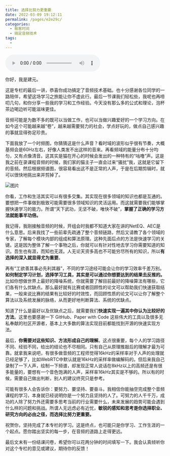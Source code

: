 ```yaml
---
title: 选择比努力更重要
date: 2022-03-09 19:12:11
permalink: /pages/e2e29c/
categories:
  - 极客时间
  - 搞定音频技术
tags:
  - 
---
```

<audio title="结束语.选择比努力更重要" src="https://static001.geekbang.org/resource/audio/c6/5b/c6b4a04b49a2273223eff76c34a3b65b.mp3" controls="controls"></audio> 
<p>你好，我是建元。</p><p>这是专栏的最后一讲，恭喜你成功搞定了音频技术基础。也十分感谢各位同学的一路陪伴，希望这场学习之旅能让你不虚此行。最后一节课我们轻松些，我呢也再唠叨几句，和你分享一些我的学习和工作经验。今天没有那么多的公式和理论，泡杯茶边喝边听可能滋味更佳。</p><p>音频可能是为数不多的既可以当做工作，也可以当做兴趣爱好的一个学习方向。在如今这个可能越来越“卷”，越来越需要努力的社会，学点好玩的，做点自己感兴趣的事就显得弥足珍贵。</p><p>下面我放了一个时频图，你猜猜这是什么声音？看时域的波形似乎很有节奏，大概基频会是60Hz左右，好像人类发不出这样的音来。再看频域的能量分布十分均匀，又有点像清音。这其实是猫在开心的时候会发出的一种特有的“咕噜”声。这是我之前在录课程音频的时候，我们家的猫主子一直会过来“骚扰”我，这就是它留下的音频。然后根据频谱图，很容易看出这不是正常的人声，于是在后期剪辑时，就可以很快地挑出来并剪掉了。</p><p><img src="https://static001.geekbang.org/resource/image/bc/78/bc247c2771e1fff6f02635657895fa78.png?wh=776x752" alt="图片" title="图1 猫咕噜的时频图"></p><p>你看，工作和生活其实可以有很多交集。其实现在很多领域的知识也都是互通的。要想把一件事做到极致可能需要很多领域知识的灵活运用。而这就需要我们能够掌握快速学习的能力。所谓“天下武功，无坚不破，唯快不破”，<strong>掌握了正确的学习方法就能事半功倍。</strong></p><!-- [[[read_end]]] --><p>我记得，我刚接触音频的时候，开组会时我都不知道大家在讲的NetEQ、AEC是什么意思。后来我找了一些前辈先疏通了整个音频链路，然后又请教了各个领域的专家，了解每个模块内部的组成和算法原理。这种先面后点的方法是快速学习的关键。这是因为整体了解一个事物之后，你就可以有针对性地去学习你需要知道的知识。吾生也有涯，而知也无涯。人无论天资多高也不可能穷尽所有的知识，所以<strong>有选择的深入就显得尤为重要</strong>。</p><p>再有“工欲善其事必先利其器”，不同的学习途经可能会让你的学习效率千差万别。<strong>如何制定学习计划，选择学习工具，其实是可以通过你想要达到的结果去反推的。</strong>比如你想做世界上最好的降噪系统，你就需要了解目前最好的降噪算法有哪些，它们各有什么优缺点。那么最好就有比赛或者回顾性的论文可以帮助我们快速获取结果，一般来说比赛的结果有比较好的时效性，而回顾性质的论文可以让你了解整个算法以及系统发展的脉络，从而更好地判断算法、系统的优缺点。</p><p>知道了什么是最好以及优缺点之后，就需要我们<strong>快速实现一遍其中你认为比较好的方法</strong>。这里也要感谢一下 GitHub、Paper with Code 这些伟大的工具以及很多无私奉献的社区开源者，基本上大多数的算法实现目前都能找到开源的快速实现方法。</p><p>最后，<strong>你需要对这些知识、方法形成自己的理解</strong>。这点很重要，每个人的学习路径不同、经验不同，给出的结论也不尽相同。只有自己从原理推敲后的理解才最为可靠。就拿我来说吧，有很多做音频的工程师觉得16kHz的采样率对于人声的处理就已经足够了，比如WebRTC中默认就是16kHz的采样率做编解码的。但后来我自己录制了一下人声，绘制一下频谱，却发现正常人说话在8kHz以上的高频还是有很多能量的，要想有一个音色饱满的人声，采样率16kHz其实是不够的。所以有的时候，需要自己做出判断，别人的建议终究只是参考。</p><p>可能有很多人会告诉你：要努力、要坚持、要奋斗。我相信你能抽空完成整个音频课程的学习，本身就已经说明你是一个努力且坚持的人了。可努力的人千千万，成功的人除了努力外还需要多思考当前的行业需要什么，未来发展的趋势可能会遇到什么样的问题和挑战。所谓人无远虑必有近忧，<strong>敏锐的感知和思考是你选择职业、研究方向的必由之径，而选择比努力更重要。</strong></p><p>祝贺你，坚持完成了本专栏的学习。这是终点，也可能只是你学习、工作生涯的一个起点。愿你踏出坚实的每一步，在音频的道路上走得更远。</p><p>最后文末有一份结课问卷，希望你可以花两分钟的时间填写一下。我会认真倾听你对这个专栏的意见或建议，期待你的反馈！</p><p><a href="https://jinshuju.net/f/ULbKTs"><img src="https://static001.geekbang.org/resource/image/a5/60/a537ae76481bcc9a0e3f41690586c460.jpg?wh=1142x801" alt=""></a></p>